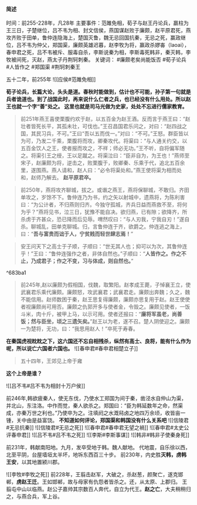 #### 简述
时间：前255-228年，凡28年
主要事件：范雎免相，荀子与赵王丹论兵，嬴柱为王三日，子楚继位，吕不韦为相、封文信侯，燕国谋赵败于廉颇，赵平原君死，燕攻齐败于田单，鲁仲连隐海上，楚国灭鲁，魏无忌回国抗秦，无忌之死，赢政继位，吕不韦为仲父，郑国渠，廉颇英雄迟暮，赵李牧为将，赢政杀嫪毐（laoai），春申君之死，吕不韦被斥、服毒自杀，李斯说秦为相，李斯毒死韩非，秦灭韩，李牧被间死，灭赵，燕太子丹荆轲刺秦。
关键词： #廉颇老矣尚能饭否 #荀子论兵 #人皆作之 #郑国渠 #荆轲刺秦王 

五十二年，前255年
![[应侯#范雎免相]]

**荀子论兵，长篇大论，头头是道。春秋时能做到，估计也不可能，孙子第一句就是兵者诡道也。到了战国此时，再来说什么仁者之兵，也已经没有什么用处。所以赵王也就一个字“善”处之。
这里也就是司马光做为史家，处处不忘进行儒家教育。**

>前251年燕王喜使栗腹约欢于赵，以五百金为赵王酒。反而言于燕王曰：“赵壮者皆死长平，其孤未壮，可伐也。”王召昌国君乐问之，对曰：“赵四战之国，其民习兵，不可。”王曰“吾以五而伐一。”对曰：“不可。”王怒。群臣皆以为可，乃发二千乘，栗腹将而攻，卿秦攻代。将渠曰：“与人通关约交，以五百金饮人之王，使者报而攻之，不祥；师必无功。”王不听，自将偏军随之。将渠引王之绶，王以足蹴之。将渠泣曰：“臣非自为，为王也！”燕师至宋子，赵廉颇为将，逆击之，败栗腹于，败卿秦、乐乘于代，追北五百余里，遂围燕。燕人请和，赵人曰：“必令将渠处和。”燕王使将渠为相而处和，赵师乃解去。
 **赵平原君卒。**

>前250年，燕将攻齐聊城，拔之。或谮之燕王，燕将保聊城，不敢归。齐田单攻之，岁馀不下。鲁仲连乃为书，约之矢以射城中，遗燕将，为陈利害曰：“为公计者，不归燕则归齐。今独守孤城，齐兵日益而燕救不至，将何为乎？”燕将见书，泣三日，犹豫不能自决。欲归燕，已有隙；欲降齐，所杀虏于齐甚众，恐已降而后见辱。喟然叹曰：“与人刃我，宁我自刃！”遂自杀。聊城乱，田单克聊城。归，言鲁仲连于齐，欲爵之。仲连逃之海上，曰：“**吾与富贵而诎于人，宁贫贱而轻世肆志焉！**”

>
>安王问天下之高士于子顺，子顺曰：“世无其人也；抑可以为次，其鲁仲连乎！”王曰：“鲁仲连强作之者，非体自然也。”子顺曰：“**人皆作之。作之不止，乃成君子；作之不变，习与体成，则自然也。**”

^683ba1

>前245年,赵以廉颇为假相国，伐魏，取繁阳。赵孝成王薨，子悼襄王立，使武襄君乐乘代廉颇。廉颇怒，攻武襄君；武襄君走。廉颇出奔魏；久之，魏不能信用。赵师数困于秦，赵王思复得廉颇，廉颇亦思复用于赵。赵王使使者视廉颇尚可用否。廉颇之仇郭开多与使者金，令毁之。廉颇见使者，一饭斗米，肉十斤，被甲上马，以示可用。使者还报曰：“**廉将军虽老，尚善饭；然与臣坐，顷之三遗矢矣。**”赵王以为老，遂不召。楚人阴使迎之。廉颇一为楚将，无功，曰：“我思用赵人！”卒死于寿春。

**在秦国虎视眈眈之下，这六国还不忘自相残杀，纵然有高士、良将，能有什么作为呢，所以说亡六国者六国也。**
![[春申君#春申君相楚立子]]

>五十四年，王郊见上帝于雍

**这个上帝是谁？**

![[吕不韦#吕不韦为相封十万户侯]]

前246年,韩欲疲秦人，使无东伐，乃使水工郑国为间于秦，凿泾水自仲山为渠，并北山，东注洛。中作而觉，秦人欲杀之。郑国曰：“臣为韩延数年之命，然渠成，亦秦万世之利也。”乃使卒为之。注填阏之水溉舄卤之地四万余顷，收皆亩一锺，关中由是益富饶。
**不知道如何评论，郑国渠和韩国没有什么关系吧**
![[信陵君#无忌抗秦]]
![[信陵君#无忌之死]]
![[春申君#春申君无望之禍]]
![[春申君#太史公评春申君]]
![[吕不韦#吕不韦之死]]
![[李斯#李斯事谋]]
![[韩非#韩非子使秦身死]]

前231年，韩献南阳地。九月，发卒受地于韩。魏人献地。
代地震，自乐徐以西，北至平阴，台屋墙垣太半坏，地坼东西百三十步。
前230年，内史胜**灭韩，虏韩王安**，以其地置颍川郡。

![[李牧#李牧之死]]
前228年，王翦击赵军，大破之，杀赵葱，颜聚亡，遂克邯郸，**虏赵王迁**。王如邯郸，故与母家有仇怨者皆杀之。还，从太原、上郡归。
王翦屯中山以临燕。赵公子嘉帅其宗数百人奔代，自立为代王。**赵之亡**，大夫稍稍归之，与燕合兵，军上谷。

